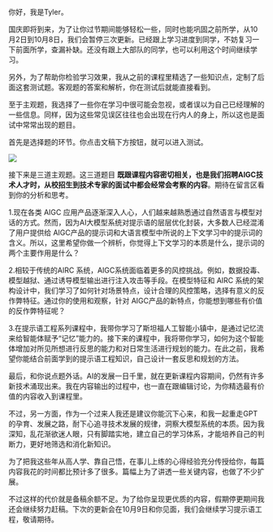 你好，我是Tyler。

国庆即将到来，为了让你过节期间能够轻松一些，同时也能巩固之前所学，从10月2日到10月8日，我们会暂停三次更新。已经跟上学习进度到同学，不妨复习一下前面所学，查漏补缺。还没有跟上大部队的同学，也可以利用这个时间继续学习。

另外，为了帮助你检验学习效果，我从之前的课程里精选了一些知识点，定制了后面这套测试题。客观题的答案和解析，你在测试后就能直接看到。

至于主观题，我选择了一些你在学习中很可能会忽视，或者误以为自己已经理解的一些信息。同样，因为这些常见误区往往也会出现在行内人的身上，所以这也是面试中常常出现的题目。

首先是选择题的环节。你点击文稿下方按钮，就可以进入测试。

[![](https://static001.geekbang.org/resource/image/28/a4/28d1be62669b4f3cc01c36466bf811a4.png?wh=1142*201)](http://time.geekbang.org/quiz/intro?act_id=6360&exam_id=13744)

接下来是三道主观题。这三道题目 **既跟课程内容密切相关，也是我们招聘AIGC技术人才时，从校招生到技术专家的面试中都会经常会考察的内容**。期待在留言区看到你的分析和思考。

1.现在各类 AIGC 应用产品逐渐深入人心，人们越来越熟悉通过自然语言与模型对话的方式。然而，因为AI大模型系统对提示语的层层优化封装，大多数人已经混淆了用户提供给 AIGC产品的提示词和大语言模型中所说的上下文学习中的提示词的含义。所以，这里希望你做一个辨析，你觉得上下文学习的本质是什么，提示词的两个主要作用是什么？

2.相较于传统的AIRC 系统，AIGC系统面临着更多的风控挑战。例如，数据投毒、模型越狱、通过诱导模型输出进行注入攻击等手段。在模型特征和 AIRC 系统的架构设计中，我们学习了如何针对场景特点，设计合理的风控策略，选择有意义的反作弊特征。通过你的使用和观察，针对 AIGC产品的新特点，你能想到哪些有价值的反作弊特征呢？

3.在提示语工程系列课程中，我带你学习了斯坦福人工智能小镇中，是通过记忆流来给智能体赋予“记忆”能力的。接下来的课程中，我将带你学习，如何为这个智能体增加对所见所想进行反思的能力和对日常生活进行规划的能力。在此之前，我希望你能结合前面学到的提示语工程知识，自己设计一套反思和规划的方法。

最后，和你说点题外话。AI的发展一日千里，就在更新课程内容期间，仍然有许多新技术涌现出来。我在内容输出的过程中，也一直在跟编辑讨论，为你精选最有价值的内容收入到课程里。

不过，另一方面，作为一个过来人我还是建议你能沉下心来，和我一起重走GPT的孕育、发展之路，耐下心追寻技术发展的规律，洞察大模型系统的本质。因为我深知，乱花渐欲迷人眼，只有脚踏实地，建立自己的学习体系，才能培养自己的判断力，更好地筛选和消化新知识。

为了把我这些年从高人学、靠自己悟，在事儿上练的心得经验充分传授给你，每篇内容我花的时间都比预计多了很多。篇幅上为了讲透一些关键内容，也做了不少扩展。

不过这样的代价就是备稿余额不足。为了给你呈现更优质的内容，假期停更期间我还会继续努力赶稿。下次的更新会在10月9日和你见面，我们会继续学习提示语工程，敬请期待。